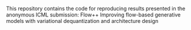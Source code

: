 This repository contains the code for reproducing results presented in the anonymous ICML submission: 
Flow++ Improving flow-based generative models with variational dequantization and architecture design
